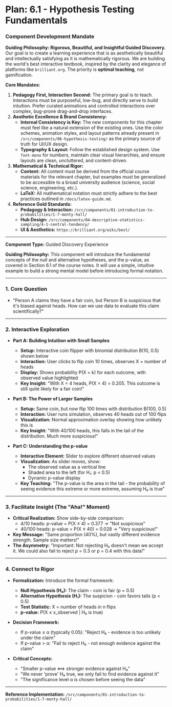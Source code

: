 # Plan: 6.1 - Hypothesis Testing Fundamentals

### **Component Development Mandate**

**Guiding Philosophy: Rigorous, Beautiful, and Insightful Guided Discovery.**
Our goal is to create a learning experience that is as aesthetically beautiful and intellectually satisfying as it is mathematically rigorous. We are building the world's best interactive textbook, inspired by the clarity and elegance of platforms like `brilliant.org`. The priority is **optimal teaching**, not gamification.

**Core Mandates:**
1.  **Pedagogy First, Interaction Second:** The primary goal is to teach. Interactions must be purposeful, low-bug, and directly serve to build intuition. Prefer curated animations and controlled interactions over complex, bug-prone drag-and-drop interfaces.
2.  **Aesthetic Excellence & Brand Consistency:**
    *   **Internal Consistency is Key:** The new components for this chapter must feel like a natural extension of the existing ones. Use the color schemes, animation styles, and layout patterns already present in `/src/components/06-hypothesis-testing/` as the primary source of truth for UI/UX design.
    *   **Typography & Layout:** Follow the established design system. Use `font-mono` for numbers, maintain clear visual hierarchies, and ensure layouts are clean, uncluttered, and content-driven.
3.  **Mathematical & Technical Rigor:**
    *   **Content:** All content must be derived from the official course materials for the relevant chapter, but examples must be generalized to be accessible to a broad university audience (science, social science, engineering, etc.).
    *   **LaTeX:** All mathematical notation must strictly adhere to the best practices outlined in `/docs/latex-guide.md`.
4.  **Reference Gold Standards:**
    *   **Pedagogy & Interaction:** `/src/components/01-introduction-to-probabilities/1-7-monty-hall/`
    *   **Hub Design:** `/src/components/04-descriptive-statistics-sampling/4-1-central-tendency/`
    *   **UI & Aesthetics:** `https://brilliant.org/wiki/best/`

---

**Component Type:** Guided Discovery Experience

**Guiding Philosophy:** This component will introduce the fundamental concepts of the null and alternative hypotheses, and the p-value, as covered in Section 6.1 of the course notes. It will use a simple, intuitive example to build a strong mental model before introducing formal notation.

---

### 1. Core Question

*   "Person A claims they have a fair coin, but Person B is suspicious that it's biased against heads. How can we use data to evaluate this claim scientifically?"

---

### 2. Interactive Exploration

*   **Part A: Building Intuition with Small Samples**
    *   **Setup:** Interactive coin flipper with binomial distribution B(10, 0.5) shown below
    *   **Interaction:** User clicks to flip coin 10 times, observes X = number of heads
    *   **Display:** Shows probability P(X = k) for each outcome, with observed value highlighted
    *   **Key Insight:** "With X = 4 heads, P(X = 4) = 0.205. This outcome is still quite likely for a fair coin!"

*   **Part B: The Power of Larger Samples**
    *   **Setup:** Same coin, but now flip 100 times with distribution B(100, 0.5)
    *   **Interaction:** User runs simulation, observes 40 heads out of 100 flips
    *   **Visualization:** Normal approximation overlay showing how unlikely this is
    *   **Key Insight:** "With 40/100 heads, this falls in the tail of the distribution. Much more suspicious!"

*   **Part C: Understanding the p-value**
    *   **Interactive Element:** Slider to explore different observed values
    *   **Visualization:** As slider moves, show:
        - The observed value as a vertical line
        - Shaded area to the left (for H₁: p < 0.5)
        - Dynamic p-value display
    *   **Key Teaching:** "The p-value is the area in the tail - the probability of seeing evidence this extreme or more extreme, assuming H₀ is true"

---

### 3. Facilitate Insight (The "Aha!" Moment)

*   **Critical Realization:** Show side-by-side comparison:
    - 4/10 heads: p-value = P(X ≤ 4) = 0.377 → "Not suspicious"
    - 40/100 heads: p-value = P(X ≤ 40) = 0.028 → "Very suspicious!"
*   **Key Message:** "Same proportion (40%), but vastly different evidence strength. Sample size matters!"
*   **The Asymmetry:** "Important: Not rejecting H₀ doesn't mean we accept it. We could also fail to reject p = 0.3 or p = 0.4 with this data!"

---

### 4. Connect to Rigor

*   **Formalization:** Introduce the formal framework:
    *   **Null Hypothesis (H₀):** The claim - coin is fair (p = 0.5)
    *   **Alternative Hypothesis (H₁):** The suspicion - coin favors tails (p < 0.5)
    *   **Test Statistic:** X = number of heads in n flips
    *   **p-value:** P(X ≤ x_observed | H₀ is true)
    
*   **Decision Framework:**
    *   If p-value ≤ α (typically 0.05): "Reject H₀ - evidence is too unlikely under the claim"
    *   If p-value > α: "Fail to reject H₀ - not enough evidence against the claim"
    
*   **Critical Concepts:**
    *   "Smaller p-value ⟺ stronger evidence against H₀"
    *   "We never 'prove' H₀ true, we only fail to find evidence against it"
    *   "The significance level α is chosen before seeing the data"

---

**Reference Implementation:** `/src/components/01-introduction-to-probabilities/1-7-monty-hall/`
